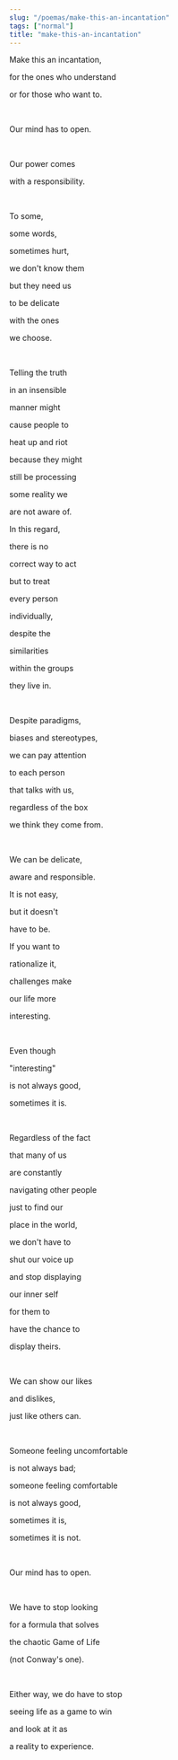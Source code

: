 ```yaml
---
slug: "/poemas/make-this-an-incantation"
tags: ["normal"]
title: "make-this-an-incantation"
---
```

Make this an incantation,

for the ones who understand

or for those who want to.

&nbsp;

Our mind has to open.

&nbsp;

Our power comes

with a responsibility.

&nbsp;

To some,

some words,

sometimes hurt,

we don't know them

but they need us

to be delicate

with the ones

we choose.

&nbsp;

Telling the truth

in an insensible

manner might

cause people to

heat up and riot

because they might

still be processing

some reality we

are not aware of.

In this regard,

there is no

correct way to act

but to treat

every person

individually,

despite the

similarities

within the groups

they live in.

&nbsp;

Despite paradigms,

biases and stereotypes,

we can pay attention

to each person

that talks with us,

regardless of the box

we think they come from.

&nbsp;

We can be delicate,

aware and responsible.

It is not easy,

but it doesn't

have to be.

If you want to

rationalize it,

challenges make

our life more

interesting.

&nbsp;

Even though

"interesting"

is not always good,

sometimes it is.

&nbsp;

Regardless of the fact

that many of us

are constantly

navigating other people

just to find our

place in the world,

we don't have to

shut our voice up

and stop displaying

our inner self

for them to

have the chance to

display theirs.

&nbsp;

We can show our likes

and dislikes,

just like others can.

&nbsp;

Someone feeling uncomfortable

is not always bad;

someone feeling comfortable

is not always good,

sometimes it is,

sometimes it is not.

&nbsp;

Our mind has to open.

&nbsp;

We have to stop looking

for a formula that solves

the chaotic Game of Life

(not Conway's one).

&nbsp;

Either way, we do have to stop

seeing life as a game to win

and look at it as

a reality to experience.